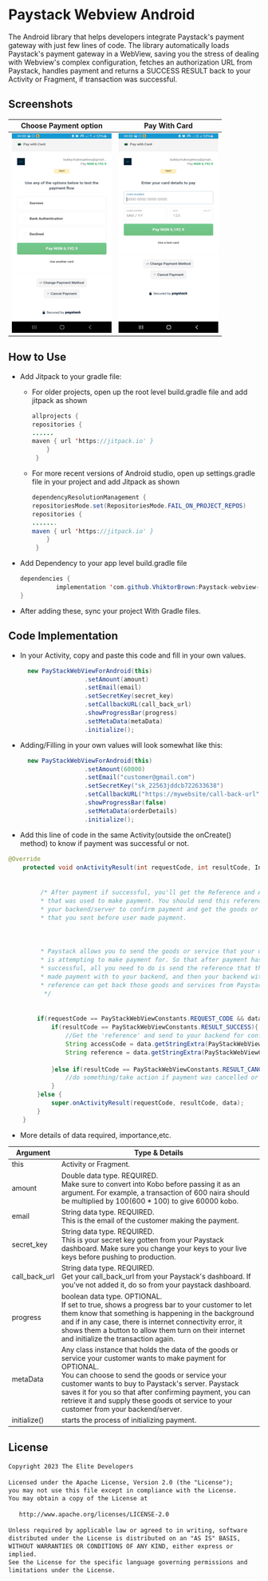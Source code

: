 # Paystack Webview Android
The Android library that helps developers integrate Paystack's payment gateway with just few lines of code. The library automatically loads Paystack's payment gateway in a WebView, saving you the stress of dealing with Webview's complex configuration, fetches an authorization URL from Paystack, handles payment and returns a SUCCESS RESULT back to your Activity or Fragment, if transaction was successful.

## Screenshots

|                          Choose Payment option                           |                              Pay With Card                               |
|:------------------------------------------------------------------------:|:------------------------------------------------------------------------:|
| <img src="screenshots/paystack-webview-1.jpg" height="400" width="200"/> | <img src="screenshots/paystack-webview-2.jpg" height="400" width="200"/> |


## How to Use
- Add Jitpack to your gradle file:
    - For older projects, open up the root level build.gradle file and add jitpack as shown
      ``` java
      allprojects {
      repositories {
      ......
      maven { url 'https://jitpack.io' }
          }
       }
      ```
  
    - For more recent versions of Android studio, open up settings.gradle file in your project and add Jitpack as shown
      ``` java
      dependencyResolutionManagement {
      repositoriesMode.set(RepositoriesMode.FAIL_ON_PROJECT_REPOS)
      repositories {
      .......
      maven { url 'https://jitpack.io' }
          }
       }
      ```


- Add Dependency to your app level build.gradle file
  
  ``` java
  dependencies {
	        implementation 'com.github.VhiktorBrown:Paystack-webview-android:1.0.5'
  }
  ```

- After adding these, sync your project With Gradle files.


## Code Implementation

- In your Activity, copy and paste this code and fill in your own values.
  
  ``` java
    new PayStackWebViewForAndroid(this)
                    .setAmount(amount)
                    .setEmail(email)
                    .setSecretKey(secret_key)
                    .setCallbackURL(call_back_url)
                    .showProgressBar(progress)
                    .setMetaData(metaData)
                    .initialize();
  ```


- Adding/Filling in your own values will look somewhat like this:

  ``` java
    new PayStackWebViewForAndroid(this)
                    .setAmount(60000)
                    .setEmail("customer@gmail.com")
                    .setSecretKey("sk_22563jddcb722633638")
                    .setCallbackURL("https://mywebsite/call-back-url")
                    .showProgressBar(false)
                    .setMetaData(orderDetails)
                    .initialize();
  ```


- Add this line of code in the same Activity(outside the onCreate() method) to know if payment was successful or not.

``` java
@Override
    protected void onActivityResult(int requestCode, int resultCode, Intent data) {


         /* After payment if successful, you'll get the Reference and Access code
         * that was used to make payment. You should send this reference code to
         * your backend/server to confirm payment and get the goods or service
         * that you sent before user made payment.



         * Paystack allows you to send the goods or service that your user
         * is attempting to make payment for. So that after payment has been
         * successful, all you need to do is send the reference that the user
         * made payment with to your backend, and then your backend with that
         * reference can get back those goods and services from Paystack.
          */


        if(requestCode == PayStackWebViewConstants.REQUEST_CODE && data != null){
            if(resultCode == PayStackWebViewConstants.RESULT_SUCCESS){
                //Get the 'reference' and send to your backend for confirmation before you provide goods or services.
                String accessCode = data.getStringExtra(PayStackWebViewConstants.ACCESS_CODE);
                String reference = data.getStringExtra(PayStackWebViewConstants.REFERENCE);

            }else if(resultCode == PayStackWebViewConstants.RESULT_CANCELLED){
                //do something/take action if payment was cancelled or unsuccessful
            }
        }else {
            super.onActivityResult(requestCode, resultCode, data);
        }
    }
```

- More details of data required, importance,etc.

| Argument      | Type & Details                                                                                                                                                                                                                                                                                                                                                                   |
|---------------|----------------------------------------------------------------------------------------------------------------------------------------------------------------------------------------------------------------------------------------------------------------------------------------------------------------------------------------------------------------------------------|
| this          | Activity or Fragment.                                                                                                                                                                                                                                                                                                                                                            |
| amount        | Double data type. REQUIRED. <br/> Make sure to convert into Kobo before passing it as an argument. For example, a transaction of 600 naira should be multiplied by 100(600 * 100) to give 60000 kobo.                                                                                                                                                                            |
| email         | String data type. REQUIRED. <br/> This is the email of the customer making the payment.                                                                                                                                                                                                                                                                                          |
| secret_key    | String data type. REQUIRED. <br/> This is your secret key gotten from your Paystack dashboard. Make sure you change your keys to your live keys before pushing to production.                                                                                                                                                                                                    |
| call_back_url | String data type. REQUIRED. <br/> Get your call_back_url from your Paystack's dashboard. If you've not added it, do so from your paystack dashboard.                                                                                                                                                                                                                             |
| progress      | boolean data type. OPTIONAL. <br/> If set to true, shows a progress bar to your customer to let them know that something is happening in the background and if in any case, there is internet connectivity error, it shows them a button to allow them turn on their internet and initialize the transaction again.                                                              |
| metaData      | Any class instance that holds the data of the goods or service your customer wants to make payment for OPTIONAL. <br/> You can choose to send the goods or service your customer wants to buy to Paystack's server. Paystack saves it for you so that after confirming payment, you can retrieve it and supply these goods ot service to your customer from your backend/server. |
| initialize()  | starts the process of initializing payment.                                                                                                                                                                                                                                                                                                                                      |

## License
```text
Copyright 2023 The Elite Developers

Licensed under the Apache License, Version 2.0 (the "License");
you may not use this file except in compliance with the License.
You may obtain a copy of the License at

   http://www.apache.org/licenses/LICENSE-2.0

Unless required by applicable law or agreed to in writing, software
distributed under the License is distributed on an "AS IS" BASIS,
WITHOUT WARRANTIES OR CONDITIONS OF ANY KIND, either express or implied.
See the License for the specific language governing permissions and
limitations under the License.
```
